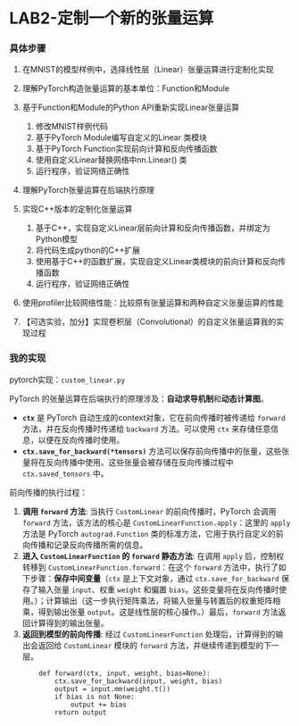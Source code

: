 # LAB2-定制一个新的张量运算

### 具体步骤

1. 在MNIST的模型样例中，选择线性层（Linear）张量运算进行定制化实现
2. 理解PyTorch构造张量运算的基本单位：Function和Module
3. 基于Function和Module的Python API重新实现Linear张量运算

   1. 修改MNIST样例代码
   2. 基于PyTorch  Module编写自定义的Linear 类模块
   3. 基于PyTorch Function实现前向计算和反向传播函数
   4. 使用自定义Linear替换网络中nn.Linear() 类
   5. 运行程序，验证网络正确性
4. 理解PyTorch张量运算在后端执行原理
5. 实现C++版本的定制化张量运算

   1. 基于C++，实现自定义Linear层前向计算和反向传播函数，并绑定为Python模型
   2. 将代码生成python的C++扩展
   3. 使用基于C++的函数扩展，实现自定义Linear类模块的前向计算和反向传播函数
   4. 运行程序，验证网络正确性
6. 使用profiler比较网络性能：比较原有张量运算和两种自定义张量运算的性能
7. 【可选实验，加分】实现卷积层（Convolutional）的自定义张量运算我的实现过程

### 我的实现

pytorch实现：`custom_linear.py`

PyTorch 的张量运算在后端执行的原理涉及：**自动求导机制**和**动态计算图**。

* **`ctx`** 是 PyTorch 自动生成的context对象，它在前向传播时被传递给 `forward` 方法，并在反向传播时传递给 `backward` 方法。可以使用 `ctx` 来存储任意信息，以便在反向传播时使用。
* **`ctx.save_for_backward(*tensors)`** 方法可以保存前向传播中的张量，这些张量将在反向传播中使用。这些张量会被存储在反向传播过程中 `ctx.saved_tensors` 中。

前向传播的执行过程：

1. **调用 `forward` 方法**: 当执行 `CustomLinear` 的前向传播时，PyTorch 会调用 `forward` 方法，该方法的核心是 `CustomLinearFunction.apply`：这里的 `apply` 方法是 PyTorch `autograd.Function` 类的标准方法，它用于执行自定义的前向传播和记录反向传播所需的信息。
2. **进入 `CustomLinearFunction` 的 `forward` 静态方法**: 在调用 `apply` 后，控制权转移到 `CustomLinearFunction.forward`：在这个 `forward` 方法中，执行了如下步骤：**保存中间变量**（`ctx` 是上下文对象，通过 `ctx.save_for_backward` 保存了输入张量 `input`、权重 `weight` 和偏置 `bias`。这些变量将在反向传播时使用。）；计算输出（这一步执行矩阵乘法，将输入张量与转置后的权重矩阵相乘，得到输出张量 `output`。这是线性层的核心操作。）最后，`forward` 方法返回计算得到的输出张量。
3. **返回到模型的前向传播**: 经过 `CustomLinearFunction` 处理后，计算得到的输出会返回给 `CustomLinear` 模块的 `forward` 方法，并继续传递到模型的下一层。
   ```
       def forward(ctx, input, weight, bias=None):
           ctx.save_for_backward(input, weight, bias)
           output = input.mm(weight.t())
           if bias is not None:
               output += bias
           return output
   ```
